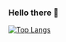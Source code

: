 ### Hello there 👋

<!--
**abdulmalik29/abdulmalik29** is a ✨ _special_ ✨ repository because its `README.md` (this file) appears on your GitHub profile.

Here are some ideas to get you started:

- 🔭 I’m currently working on ...
- 🌱 I’m currently learning ...
- 👯 I’m looking to collaborate on ...
- 🤔 I’m looking for help with ...
- 💬 Ask me about ...
- 📫 How to reach me: ...
- 😄 Pronouns: ...
- ⚡ Fun fact: ...

![Stats](http://github-profile-summary-cards.vercel.app/api/cards/profile-details?username=abdulmalik29&theme=github_dark) 
-->

[![Top Langs](https://github-readme-stats.vercel.app/api/top-langs/?username=abdulmalik29&size_weight=0.6&count_weight=0.4&langs_count=10&layout=compact&theme=radical)](https://github.com/anuraghazra/github-readme-stats)



